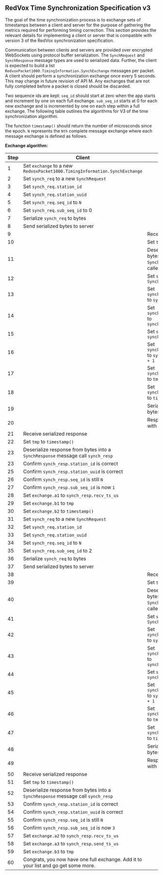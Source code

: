 ## RedVox Time Synchronization Specification v3

The goal of the time synchronization process is to exchange sets of timestamps between a client and server for the purpose of gathering the metrics required for performing timing correction. This section provides the relevant details for implementing a client or server that is compatible with version 3 of the RedVox synchronization specification. 

Communication between clients and servers are provided over encrypted WebSockets using protocol buffer serialization. The `SynchRequest` and `SynchResponse` message types are used to serialized data. Further, the client is expected to build a list `RedvoxPacket1000.TimingInformation.SynchExchange` messages per packet. A client should perform a synchronization exchange once every 5 seconds. This may change in future revision of API M. Any exchanges that are not fully completed before a packet is closed should be discarded.

Two sequence ids are kept: `seq_id` should start at zero when the app starts and increment by one on each full exchange. `sub_seq_id` starts at 0 for each new exchange and is incremented by one on each step within a full exchange. The following table outlines the algorithms for V3 of the time synchronization algorithm.

The function `timestamp()` should return the number of microsconds since the epoch. `N` represents the `Nth` complete message exchange where each message exchange is defined as follows.

__Exchange algorithm:__

| Step | Client | Server | 
|------|--------|--------|
| 1    | Set `exchange` to a new `RedvoxPacket1000.TimingInformation.SynchExchange` | |
| 2    | Set `synch_req` to a new `SynchRequest` | |
| 3    | Set `synch_req.station_id` | |
| 4    | Set `synch_req.station_uuid` | |
| 5    | Set `synch_req.seq_id` to `N` | |
| 6    | Set `synch_req.sub_seq_id` to 0 | |
| 7    | Serialize `synch_req` to bytes | |
| 8    | Send serialized bytes to server | | 
| 9    | | Receive serialized bytes |
| 10   | | Set `tmp` to `timestamp()` |
| 11   | | Deserialize request bytes into a `SynchRequest` message called `synch_req` |
| 12   | | Set `synch_resp` to a new `SynchResponse` |
| 13   | | Set `synch_resp.station_id` to `synch_req.station_id`
| 14   | | Set `synch_resp.station_uuid` to `synch_req.station_uuid` |
| 15   | | Set `synch_resp.seq_id` to `synch_req.seq_id` |
| 16   | | Set `synch_resp.sub_seq_id` to `synch_req.sub_seq_id + 1` |
| 17   | | Set `synch_resp.recv_ts_us` to `tmp` |
| 18   | | Set `synch_resp.send_ts_us` to `timestamp()` |
| 19   | | Serialize `synch_resp` to bytes |
| 20   | | Respond to the client with serialized response |
| 21   | Receive serialized response | |
| 22   | Set `tmp` to `timestamp()` | |
| 23   | Deserialize response from bytes into a `SynchResponse` message call `synch_resp` | |
| 23   | Confirm `synch_resp.station_id` is correct | |
| 25   | Confirm `synch_resp.station_uuid` is correct | |
| 26   | Confirm `synch_resp.seq_id` is still `N` | |
| 27   | Confirm `synch_resp.sub_seq_id` is now `1` | |
| 28   | Set `exchange.a1` to `synch_resp.recv_ts_us` | |
| 29   | Set `exchange.b1` to `tmp` | |
| 30   | Set `exchange.b2` to `timestamp()` | | 
| 31   | Set `synch_req` to a new `SynchRequest` | |
| 32   | Set `synch_req.station_id` | |
| 33   | Set `synch_req.station_uuid` | |
| 34   | Set `synch_req.seq_id` to `N` | |
| 35   | Set `synch_req.sub_seq_id` to 2 | |
| 36   | Serialize `synch_req` to bytes | |
| 37   | Send serialized bytes to server | | 
| 38   | | Receive serialized bytes |
| 39   | | Set `tmp` to `timestamp()` |
| 40   | | Deserialize request bytes into a `SynchRequest` message called `synch_req` |
| 41   | | Set `synch_resp` to a new `SynchResponse` |
| 42   | | Set `synch_resp.station_id` to `synch_req.station_id`
| 43   | | Set `synch_resp.station_uuid` to `synch_req.station_uuid` |
| 44   | | Set `synch_resp.seq_id` to `synch_req.seq_id` |
| 45   | | Set `synch_resp.sub_seq_id` to `synch_req.sub_seq_id + 1` |
| 46   | | Set `synch_resp.recv_ts_us` to `tmp` |
| 47   | | Set `synch_resp.send_ts_us` to `timestamp()` |
| 48   | | Serialize `synch_resp` to bytes |
| 49   | | Respond to the client with serialized response |
| 50   | Receive serialized response | |
| 51   | Set `tmp` to `timestamp()` | |
| 52   | Deserialize response from bytes into a `SynchResponse` message call `synch_resp` | |
| 53   | Confirm `synch_resp.station_id` is correct | |
| 54   | Confirm `synch_resp.station_uuid` is correct | |
| 55   | Confirm `synch_resp.seq_id` is still `N` | |
| 56   | Confirm `synch_resp.sub_seq_id` is now `3` | |
| 57   | Set `exchange.a2` to `synch_resp.recv_ts_us` | |
| 58   | Set `exchange.a3` to `synch_resp.send_ts_us` | |
| 59   | Set `exchange.b3` to `tmp` | | 
| 60   | Congrats, you now have one full exchange. Add it to your list and go get some more. | |
